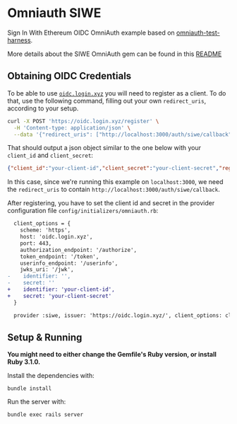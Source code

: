 # Omniauth SIWE

Sign In With Ethereum OIDC OmniAuth example based on
[omniauth-test-harness](https://github.com/PracticallyGreen/omniauth-test-harness).

More details about the SIWE OmniAuth gem can be found in this
[README](https://github.com/spruceid/omniauth-siwe#readme)

## Obtaining OIDC Credentials

To be able to use [`oidc.login.xyz`](https://oidc.login.xyz) you
will need to register as a client. To do that, use the following
command, filling out your own `redirect_uris`, according to your
setup.

```bash
curl -X POST 'https://oidc.login.xyz/register' \
  -H 'Content-type: application/json' \
  --data '{"redirect_uris": ["http://localhost:3000/auth/siwe/callback"]}'
```

That should output a json object similar to the one below with
your `client_id` and `client_secret`:

```json
{"client_id":"your-client-id","client_secret":"your-client-secret","registration_access_token":"your-registration-access-token","registration_client_uri":"your-registration-client-uri","redirect_uris":["http://localhost:3000/auth/siwe/callback"]}%
```

In this case, since we're running this example on `localhost:3000`,
we need the `redirect_uris` to contain `http://localhost:3000/auth/siwe/callback`.

After registering, you have to set the client id and secret in the
provider configuration file `config/initializers/omniauth.rb`:

```diff
  client_options = {
    scheme: 'https',
    host: 'oidc.login.xyz',
    port: 443,
    authorization_endpoint: '/authorize',
    token_endpoint: '/token',
    userinfo_endpoint: '/userinfo',
    jwks_uri: '/jwk',
-    identifier: '',
-    secret: ''
+    identifier: 'your-client-id',
+    secret: 'your-client-secret'
  }

  provider :siwe, issuer: 'https://oidc.login.xyz/', client_options: client_options
```

## Setup & Running

**You might need to either change the Gemfile's Ruby version, or install
Ruby 3.1.0.**

Install the dependencies with:

```
bundle install
```

Run the server with:

```bash
bundle exec rails server
```

